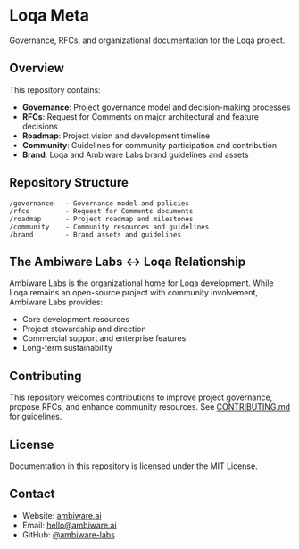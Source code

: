# Loqa Meta

Governance, RFCs, and organizational documentation for the Loqa project.

## Overview

This repository contains:

- **Governance**: Project governance model and decision-making processes
- **RFCs**: Request for Comments on major architectural and feature decisions
- **Roadmap**: Project vision and development timeline
- **Community**: Guidelines for community participation and contribution
- **Brand**: Loqa and Ambiware Labs brand guidelines and assets

## Repository Structure

```
/governance   - Governance model and policies
/rfcs         - Request for Comments documents
/roadmap      - Project roadmap and milestones
/community    - Community resources and guidelines
/brand        - Brand assets and guidelines
```

## The Ambiware Labs ↔ Loqa Relationship

Ambiware Labs is the organizational home for Loqa development. While Loqa remains an open-source project with community involvement, Ambiware Labs provides:

- Core development resources
- Project stewardship and direction
- Commercial support and enterprise features
- Long-term sustainability

## Contributing

This repository welcomes contributions to improve project governance, propose RFCs, and enhance community resources. See [CONTRIBUTING.md](CONTRIBUTING.md) for guidelines.

## License

Documentation in this repository is licensed under the MIT License.

## Contact

- Website: [ambiware.ai](https://ambiware.ai)
- Email: hello@ambiware.ai
- GitHub: [@ambiware-labs](https://github.com/ambiware-labs)